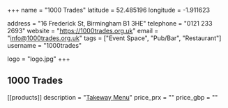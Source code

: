 +++
name = "1000 Trades"
latitude = 52.485196
longitude = -1.911623

address = "16 Frederick St, Birmingham B1 3HE"
telephone = "0121 233 2693"
website = "https://1000trades.org.uk"
email = "info@1000trades.org.uk"
tags = ["Event Space", "Pub/Bar", "Restaurant"]
username = "1000trades"

logo = "logo.jpg"
+++

## 1000 Trades

[[products]] 
description = "[Takeway Menu](https://1000trades.org.uk/1kt/wp-content/uploads/2020/05/POSH-takeaway-menu-May-onwards.pdf)"
price_prx = ""
price_gbp = ""
